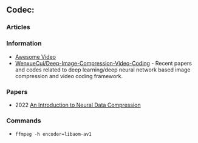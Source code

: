 ## Codec: 


### Articles


### Information
- [Awesome Video](https://awesome.video/)
- [WenxueCui/Deep-Image-Compression-Video-Coding](https://github.com/WenxueCui/Deep-Image-Compression-Video-Coding) - Recent papers and codes related to deep learning/deep neural network based image compression and video coding framework.


### Papers
- 2022 [An Introduction to Neural Data Compression](https://arxiv.org/pdf/2202.06533.pdf)


### Commands
- `ffmpeg -h encoder=libaom-av1`

